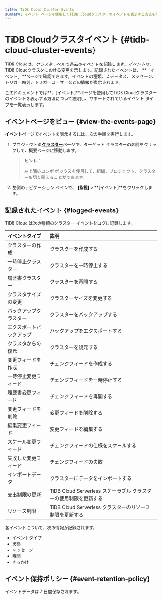 ```yaml
---
title: TiDB Cloud Cluster Events
summary: イベント ページを使用してTiDB Cloudクラスターのイベントを表示する方法を学習します。
---
```


# TiDB Cloudクラスタイベント {#tidb-cloud-cluster-events}

TiDB Cloudは、クラスタレベルで過去のイベントを記録します。*イベントは、* TiDB Cloudクラスタにおける変更を示します。記録されたイベントは、 **「イベント」**ページで確認できます。イベントの種類、ステータス、メッセージ、トリガー時刻、トリガーユーザーなどの情報が表示されます。

このドキュメントでは**、[イベント]**ページを使用してTiDB Cloudクラスターのイベントを表示する方法について説明し、サポートされているイベント タイプを一覧表示します。

## イベントページをビュー {#view-the-events-page}

**イベント**ページでイベントを表示するには、次の手順を実行します。

1.  プロジェクトの[**クラスター**](https://tidbcloud.com/project/clusters)ページで、ターゲット クラスターの名前をクリックして、概要ページに移動します。

    > **ヒント：**
    >
    > 左上隅のコンボ ボックスを使用して、組織、プロジェクト、クラスターを切り替えることができます。

2.  左側のナビゲーション ペインで、 **[監視]** &gt; **[イベント]**をクリックします。

## 記録されたイベント {#logged-events}

TiDB Cloud は次の種類のクラスター イベントをログに記録します。

| イベントタイプ      | 説明                                           |
| :----------- | :------------------------------------------- |
| クラスターの作成     | クラスターを作成する                                   |
| 一時停止クラスター    | クラスターを一時停止する                                 |
| 履歴書クラスター     | クラスターを再開する                                   |
| クラスタサイズの変更   | クラスターサイズを変更する                                |
| バックアップクラスター  | クラスターをバックアップする                               |
| エクスポートバックアップ | バックアップをエクスポートする                              |
| クラスタからの復元    | クラスターを復元する                                   |
| 変更フィードを作成    | チェンジフィードを作成する                                |
| 一時停止変更フィード   | チェンジフィードを一時停止する                              |
| 履歴書変更フィード    | チェンジフィードを再開する                                |
| 変更フィードを削除    | 変更フィードを削除する                                  |
| 編集変更フィード     | 変更フィードを編集する                                  |
| スケール変更フィード   | チェンジフィードの仕様をスケールする                           |
| 失敗した変更フィード   | チェンジフィードの失敗                                  |
| インポートデータ     | クラスターにデータをインポートする                            |
| 支出制限の更新      | TiDB Cloud Serverless スケーラブル クラスターの使用制限を更新する |
| リソース制限       | TiDB Cloud Serverless クラスターのリソース制限を更新する      |

各イベントについて、次の情報が記録されます。

-   イベントタイプ
-   状態
-   メッセージ
-   時間
-   きっかけ

## イベント保持ポリシー {#event-retention-policy}

イベントデータは 7 日間保存されます。
